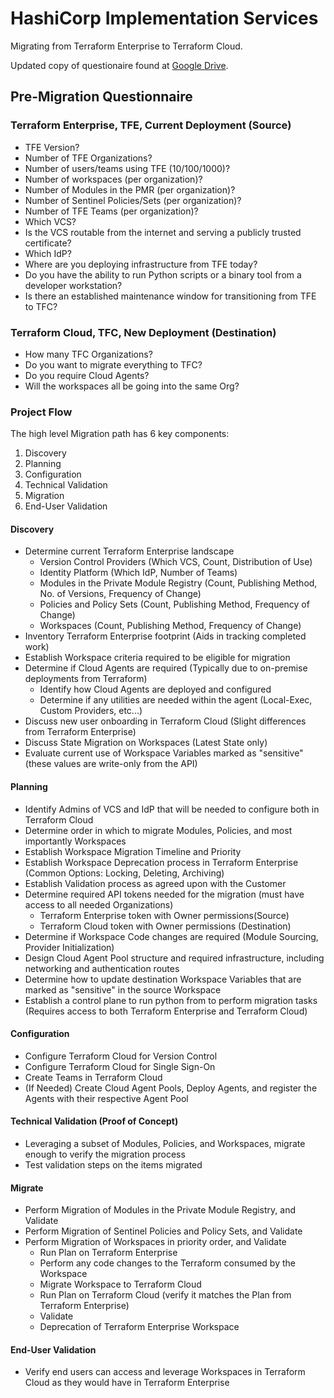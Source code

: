# HashiCorp Implementation Services
Migrating from Terraform Enterprise to Terraform Cloud.

Updated copy of questionaire found at [Google Drive](https://docs.google.com/spreadsheets/d/1yi2TRF0G3AN7XTJQxdMneJHX2vTV6-BO4YNQs0F65Bc/edit?usp=sharing).

## Pre-Migration Questionnaire

### Terraform Enterprise, TFE, Current Deployment (Source)
- TFE Version?
- Number of TFE Organizations?
- Number of users/teams using TFE (10/100/1000)?
- Number of workspaces (per organization)?
- Number of Modules in the PMR (per organization)?
- Number of Sentinel Policies/Sets (per organization)? 
- Number of TFE Teams (per organization)?
- Which VCS?
- Is the VCS routable from the internet and serving a publicly trusted certificate?
- Which IdP?
- Where are you deploying infrastructure from TFE today?
- Do you have the ability to run Python scripts or a binary tool from a developer workstation?
- Is there an established maintenance window for transitioning from TFE to TFC?


### Terraform Cloud, TFC, New Deployment (Destination)
- How many TFC Organizations?
- Do you want to migrate everything to TFC?
- Do you require Cloud Agents?
- Will the workspaces all be going into the same Org? 

### Project Flow
The high level Migration path has 6 key components:
1. Discovery
1. Planning
1. Configuration
1. Technical Validation
1. Migration
1. End-User Validation


#### Discovery
- Determine current Terraform Enterprise landscape
    - Version Control Providers (Which VCS, Count, Distribution of Use)
    - Identity Platform (Which IdP, Number of Teams)
    - Modules in the Private Module Registry (Count, Publishing Method, No. of Versions, Frequency of Change)
    - Policies and Policy Sets (Count, Publishing Method, Frequency of Change)
    - Workspaces (Count, Publishing Method, Frequency of Change)
- Inventory Terraform Enterprise footprint (Aids in tracking completed work)
- Establish Workspace criteria required to be eligible for migration
- Determine if Cloud Agents are required (Typically due to on-premise deployments from Terraform)
    - Identify how Cloud Agents are deployed and configured
    - Determine if any utilities are needed within the agent (Local-Exec, Custom Providers, etc...)
- Discuss new user onboarding in Terraform Cloud (Slight differences from Terraform Enterprise)
- Discuss State Migration on Workspaces (Latest State only)
- Evaluate current use of Workspace Variables marked as "sensitive" (these values are write-only from the API)
#### Planning
- Identify Admins of VCS and IdP that will be needed to configure both in Terraform Cloud
- Determine order in which to migrate Modules, Policies, and most importantly Workspaces
- Establish Workspace Migration Timeline and Priority
- Establish Workspace Deprecation process in Terraform Enterprise (Common Options: Locking, Deleting, Archiving)
- Establish Validation process as agreed upon with the Customer
- Determine required API tokens needed for the migration (must have access to all needed Organizations)
    - Terraform Enterprise token with Owner permissions(Source)
    - Terraform Cloud token with Owner permissions (Destination)
- Determine if Workspace Code changes are required (Module Sourcing, Provider Initialization)
- Design Cloud Agent Pool structure and required infrastructure, including networking and authentication routes
- Determine how to update destination Workspace Variables that are marked as "sensitive" in the source Workspace
- Establish a control plane to run python from to perform migration tasks (Requires access to both Terraform Enterprise and Terraform Cloud)
#### Configuration
- Configure Terraform Cloud for Version Control
- Configure Terraform Cloud for Single Sign-On
- Create Teams in Terraform Cloud
- (If Needed) Create Cloud Agent Pools, Deploy Agents, and register the Agents with their respective Agent Pool


#### Technical Validation (Proof of Concept)
- Leveraging a subset of Modules, Policies, and Workspaces, migrate enough to verify the migration process
- Test validation steps on the items migrated
#### Migrate
- Perform Migration of Modules in the Private Module Registry, and Validate
- Perform Migration of Sentinel Policies and Policy Sets, and Validate
- Perform Migration of Workspaces in priority order, and Validate
    - Run Plan on Terraform Enterprise
    - Perform any code changes to the Terraform consumed by the Workspace
    - Migrate Workspace to Terraform Cloud
    - Run Plan on Terraform Cloud (verify it matches the Plan from Terraform Enterprise)
    - Validate
    - Deprecation of Terraform Enterprise Workspace
#### End-User Validation
- Verify end users can access and leverage Workspaces in Terraform Cloud as they would have in Terraform Enterprise

